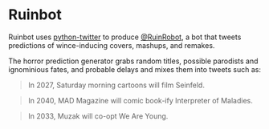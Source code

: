 Ruinbot
=======

Ruinbot uses [python-twitter](https://github.com/bear/python-twitter) to 
produce [@RuinRobot](https://twitter.com/RuinRobot), a bot that tweets 
predictions of wince-inducing covers, mashups, and remakes.

The horror prediction generator grabs random titles, possible parodists and 
ignominious fates, and probable delays and mixes them into tweets such as:

> In 2027, Saturday morning cartoons will film Seinfeld.

> In 2040, MAD Magazine will comic book-ify Interpreter of Maladies.

> In 2033, Muzak will co-opt We Are Young.